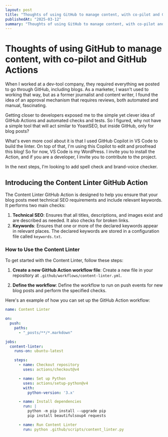 ```yaml
---
layout: post
title: "Thoughts of using GitHub to manage content, with co-pilot and GitHub Actions"
publishedAt: "2025-03-12"
summary: "Thoughts of using GitHub to manage content, with co-pilot and GitHub Actions"
---
```


# Thoughts of using GitHub to manage content, with co-pilot and GitHub Actions

When I worked at a dev-tool company, they required everything we posted to go through GitHub, including blogs. As a marketer, I wasn't used to working that way, but as a former journalist and content writer, I found the idea of an approval mechanism that requires reviews, both automated and manual, fascinating.

Getting closer to developers exposed me to the simple yet clever idea of GitHub Actions and automated checks and tests. So I figured, why not have a simple tool that will act similar to YoastSEO, but inside GitHub, only for blog posts?

What's even more cool about it is that I used GitHub Copilot in VS Code to build the linter. On top of that, I'm using this Copilot to edit and proofread this blog! So for now, VS Code is my WordPress. I invite you to install the Action, and if you are a developer, I invite you to contribute to the project.

In the next steps, I'm looking to add spell check and brand-voice checker.

## Introducing the Content Linter GitHub Action

The Content Linter GitHub Action is designed to help you ensure that your blog posts meet technical SEO requirements and include relevant keywords. It performs two main checks:

1. **Technical SEO**: Ensures that all titles, descriptions, and images exist and are described as needed. It also checks for broken links.
2. **Keywords**: Ensures that one or more of the declared keywords appear in relevant places. The declared keywords are stored in a configuration file called `keywords.txt`.

### How to Use the Content Linter

To get started with the Content Linter, follow these steps:

1. **Create a new GitHub Action workflow file**:
   Create a new file in your repository at `.github/workflows/content-linter.yml`.

2. **Define the workflow**:
   Define the workflow to run on push events for new blog posts and perform the specified checks.

Here's an example of how you can set up the GitHub Action workflow:

```yaml
name: Content Linter

on:
  push:
    paths:
      - "_posts/**/*.markdown"

jobs:
  content-linter:
    runs-on: ubuntu-latest

    steps:
      - name: Checkout repository
        uses: actions/checkout@v4

      - name: Set up Python
        uses: actions/setup-python@v4
        with:
          python-version: '3.x'

      - name: Install dependencies
        run: |
          python -m pip install --upgrade pip
          pip install beautifulsoup4 requests

      - name: Run Content Linter
        run: python .github/scripts/content_linter.py


